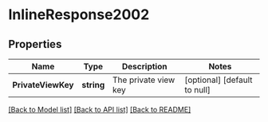 # InlineResponse2002

## Properties
Name | Type | Description | Notes
------------ | ------------- | ------------- | -------------
**PrivateViewKey** | **string** | The private view key | [optional] [default to null]

[[Back to Model list]](../README.md#documentation-for-models) [[Back to API list]](../README.md#documentation-for-api-endpoints) [[Back to README]](../README.md)


